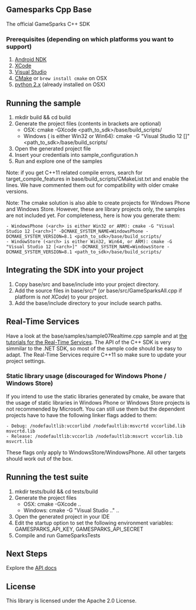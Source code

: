 ## Gamesparks Cpp Base

The official GameSparks C++ SDK

### Prerequisites (depending on which platforms you want to support)
1. [Android NDK](https://developer.android.com/tools/sdk/ndk/index.html#download)
2. [XCode](https://developer.apple.com/xcode/downloads/)
3. [Visual Studio](http://www.visualstudio.com/downloads/download-visual-studio-vs.aspx)
4. [CMake](http://www.cmake.org/download/) or ```brew install cmake``` on OSX
5. [python 2.x](https://www.python.org/downloads/) (already installed on OSX)


## Running the sample

1. mkdir build && cd build
2. Generate the project files (contents in brackets are optional)
	- OSX: cmake -GXcode <path_to_sdk>/base/build_scripts/
	- Windows (<arch> is either Win32 or Win64): cmake -G "Visual Studio 12 [<arch>]" <path_to_sdk>/base/build_scripts/
3. Open the generated project file
4. Insert your credentials into sample_configuration.h
5. Run and explore one of the samples

Note: if you get C++11 related compile errors, search for target_compile_features in base/build_scripts/CMakeList.txt and enable the lines. We have commented them out for compatibility with older cmake versions.

Note: The cmake solution is also able to create projects for Windows Phone and Windows Store. However, these are library projects only, the samples are not included yet. For completeness, here is how you generate them:

	- WindowsPhone (<arch> is either Win32 or ARM): cmake -G "Visual Studio 12 [<arch>]" -DCMAKE_SYSTEM_NAME=WindowsPhone -DCMAKE_SYSTEM_VERSION=8.1 <path_to_sdk>/base/build_scripts/
	- WindowStore (<arch> is either Win32, Win64, or ARM): cmake -G "Visual Studio 12 [<arch>]" -DCMAKE_SYSTEM_NAME=WindowsStore -DCMAKE_SYSTEM_VERSION=8.1 <path_to_sdk>/base/build_scripts/

## Integrating the SDK into your project

1. Copy base/src and base/include into your project directory.
2. Add the source files in base/src/* (*or* base/src/GameSparksAll.cpp if platform is _not XCode_) to your project.
3. Add the base/include directory to your include search paths.

## Real-Time Services

Have a look at the base/samples/sample07Realtime.cpp sample and at [the tutorials for the Real-Time Services](https://docs.gamesparks.com/tutorials/real-time-services/). The API of the C++ SDK is very simmilar to the .NET SDK, so most of the sample code should be easy to adapt.
The Real-Time Services require C++11 so make sure to update your project settings.

### Static library usage (discouraged for Windows Phone / Windows Store)

If you intend to use the static libraries generated by cmake, be aware that the usage of static libraries in Windows Phone or Windows Store projects is not recommended by Microsoft. You can still use them but the dependent projects have to have the following linker flags added to them:
	
	- Debug: /nodefaultlib:vccorlibd /nodefaultlib:msvcrtd vccorlibd.lib msvcrtd.lib
	- Release: /nodefaultlib:vccorlib /nodefaultlib:msvcrt vccorlib.lib msvcrt.lib

These flags only apply to WindowsStore/WindowsPhone. All other targets should work out of the box.

## Running the test suite

1. mkdir tests/build && cd tests/build
2. Generate the project files
	- OSX: cmake -GXcode ..
	- Windows: cmake -G "Visual Studio .." ..
3. Open the generated project in your IDE
4. Edit the startup option to set the following environment variables: GAMESPARKS_API_KEY, GAMESPARKS_API_SECRET
5. Compile and run GameSparksTests

## Next Steps

Explore the [API docs](http://api.gamesparks.net)

## License

This library is licensed under the Apache 2.0 License. 
